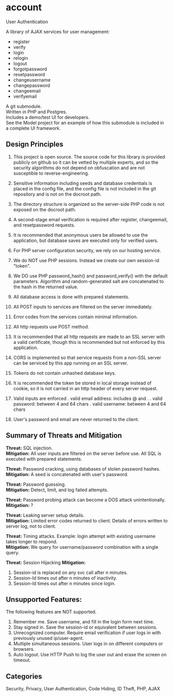 # account
User Authentication

A library of AJAX services for user management:

  * register
  * verify
  * login
  * relogin
  * logout
  * forgotpassword
  * resetpassword
  * changeusername
  * changepassword
  * changeemail
  * verifyemail

A git submodule.<br/>
Written in PHP and Postgres.<br/>
Includes a demo/test UI for developers.<br/>
See the Model project for an example of how this submodule is included in a complete UI framework.

## Design Principles

  1. This project is open source.  The source code for this library is provided publicly on github so it can be vetted by multiple experts, and so the security algorithms do not depend on obfuscation and are not susceptible to reverse-engineering.
  
  1. Sensitive information including seeds and database credentials is placed in the config file, and the config file is not included in the git repository and is not on the docroot path.

  1. The directory structure is organized so the server-side PHP code is not exposed on the docroot path.

  1. A second-stage email verification is required after register, changeemail, and resetpassword requests.

  1. It is recommended that anonymous users be allowed to use the application, but database saves are executed only for verified users.

  1. For PHP server configuration security, we rely on our hosting service.

  1. We do NOT use PHP sessions.  Instead we create our own session-id "token".

  1. We DO use PHP password_hash() and password_verify() with the default parameters.  Algorithm and random-generated salt are concatenated to the hash in the returned value.

  1. All database access is done with prepared statements.

  1. All POST inputs to services are filtered on the server immediately.

  1. Error codes from the services contain minimal information.

  1. All http requests use POST method.

  1. It is recommended that all http requests are made to an SSL server with a valid certificate, though this is recommended but not enforced by this application.
  
  1. CORS is implemented so that service requests from a non-SSL server can be serviced by this app running on an SSL server.

  1. Tokens do not contain unhashed database keys.

  1. It is recommended the token be stored in local storage instead of cookie, so it is not carried in an http header of every server request.

  1. Valid inputs are enforced
    . valid email address: includes @ and .
    . valid password: between 4 and 64 chars
	. valid username: between 4 and 64 chars
  
  1. User's password and email are never returned to the client.
  
## Summary of Threats and Mitigation

**Threat:** SQL injection.<br/>
**Mitigation:** All user inputs are filtered on the server before use.  All SQL is executed with prepared statements.

**Threat:** Password cracking, using databases of stolen password hashes.<br/>
**Mitigation:** A seed is concatenated with user's password.

**Threat:** Password guessing.<br/>
**Mitigation:** Detect, limit, and log failed attempts.

**Threat:** Password probing attack can become a DOS attack unintentionally.<br/>
**Mitigation:** ?

**Threat:** Leaking server setup details.<br/>
**Mitigation:** Limited error codes returned to client.  Details of errors written to server log, not to client.

**Threat:** Timing attacks.  Example: login attempt with existing username takes longer to respond.<br/>
**Mitigation:** We query for username/password combination with a single query.

**Threat:** Session Hijacking
**Mitigation:** 
  1. Session-id is replaced on any svc call after n minutes.
  1. Session-Id times out after n minutes of inactivity.
  1. Session-Id times out after n minutes since login.

## Unsupported Features:
The following features are NOT supported.

  1. Remember me.  Save username, and fill in the login form next time.
  1. Stay signed in.  Save the session-id or equivalent between sessions.
  1. Unrecognized computer.  Require email verification if user logs in with previously unused ip/user-agent.
  1. Multiple simultaneous sessions.  User logs in on different computers or browsers.
  1. Auto logout.  Use HTTP Push to log the user out and erase the screen on timeout.
		
## Categories
Security,
Privacy,
User Authentication,
Code Hiding,
ID Theft,
PHP,
AJAX

